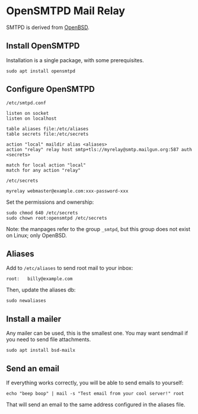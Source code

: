 # OpenSMTPD Mail Relay

SMTPD is derived from [OpenBSD](/bsd/openbsd/#local-opensmtpd-relay). 

## Install OpenSMTPD

Installation is a single package, with some prerequisites. 

    sudo apt install opensmtpd

## Configure OpenSMTPD 

`/etc/smtpd.conf`

```
listen on socket
listen on localhost

table aliases file:/etc/aliases
table secrets file:/etc/secrets

action "local" maildir alias <aliases>
action "relay" relay host smtp+tls://myrelay@smtp.mailgun.org:587 auth <secrets>

match for local action "local"
match for any action "relay"
```

`/etc/secrets`

```
myrelay webmaster@example.com:xxx-password-xxx
```

Set the permissions and ownership: 

    sudo chmod 640 /etc/secrets
    sudo chown root:opensmtpd /etc/secrets

Note: the manpages refer to the group `_smtpd`, but this group does not exist on Linux; only OpenBSD. 

## Aliases

Add to `/etc/aliases` to send root mail to your inbox: 

    root:   billy@example.com

Then, update the aliases db: 

    sudo newaliases

## Install a mailer

Any mailer can be used, this is the smallest one. You may want sendmail if you need to send file attachments. 

    sudo apt install bsd-mailx

## Send an email

If everything works correctly, you will be able to send emails to yourself: 

    echo "beep boop" | mail -s "Test email from your cool server!" root

That will send an email to the same address configured in the aliases file. 
